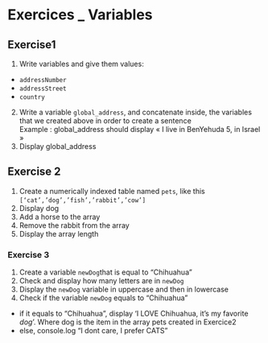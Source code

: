 <!---Tags=["strings","array"]--->

# Exercices _ Variables

## Exercise1

1. Write variables and give them values:    
* `addressNumber`
* `addressStreet`
* `country`
2. Write a variable `global_address`, and concatenate inside, the variables that we created above in order to create a sentence    
    Example : global_address should display « I live in BenYehuda 5, in Israel »     
3. Display global_address     
    
## Exercise 2   
1.	Create a numerically indexed table named `pets`, like this  
`[‘cat’,’dog’,’fish’,’rabbit’,’cow’]`
2. 	Display dog   
3. 	Add a horse to the array 
4. Remove the rabbit from the array
5. 	Display the array length   
   
### Exercise 3   
1. Create a variable `newDog`that is equal to “Chihuahua” 
2. Check and display how many letters are in `newDog`
3.	Display the `newDog` variable in uppercase and then in lowercase 
4. 	Check if the variable `newDog` equals to “Chihuahua”  
* if it equals to “Chihuahua”, display ‘I LOVE Chihuahua, it’s my favorite *dog*’. Where dog is the item in the array pets created in Exercice2  
* else, console.log “I dont care, I prefer CATS”  

